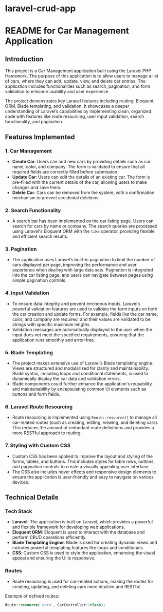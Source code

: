 # laravel-crud-app

# README for Car Management Application

## Introduction

This project is a Car Management application built using the Laravel PHP framework. The purpose of this application is to allow users to manage a list of cars, where they can add, update, view, and delete car entries. The application includes functionalities such as search, pagination, and form validation to enhance usability and user experience.

The project demonstrates key Laravel features including routing, Eloquent ORM, Blade templating, and validation. It showcases a deeper understanding of Laravel’s capabilities by implementing clean, organized code with features like route resourcing, user input validation, search functionality, and pagination.

## Features Implemented

### 1. **Car Management**
   - **Create Car**: Users can add new cars by providing details such as car name, color, and company. The form is validated to ensure that all required fields are correctly filled before submission.
   - **Update Car**: Users can edit the details of an existing car. The form is pre-filled with the current details of the car, allowing users to make changes and save them.
   - **Delete Car**: Cars can be removed from the system, with a confirmation mechanism to prevent accidental deletions.

### 2. **Search Functionality**
   - A search bar has been implemented on the car listing page. Users can search for cars by name or company. The search queries are processed using Laravel's Eloquent ORM with the `like` operator, providing flexible and efficient search results.

### 3. **Pagination**
   - The application uses Laravel's built-in pagination to limit the number of cars displayed per page, improving the performance and user experience when dealing with large data sets. Pagination is integrated into the car listing page, and users can navigate between pages using simple pagination controls.

### 4. **Input Validation**
   - To ensure data integrity and prevent erroneous inputs, Laravel’s powerful validation features are used to validate the form inputs on both the car creation and update forms. For example, fields like the car name, color, and company are required, and their values are validated to be strings with specific maximum lengths.
   - Validation messages are automatically displayed to the user when the input does not meet the specified requirements, ensuring that the application runs smoothly and error-free.

### 5. **Blade Templating**
   - The project makes extensive use of Laravel’s Blade templating engine. Views are structured and modularized for clarity and maintainability. Blade syntax, including loops and conditional statements, is used to dynamically display the car data and validation errors.
   - Blade components could further enhance the application's reusability and maintainability by encapsulating common UI elements such as buttons and form fields.

### 6. **Laravel Route Resourcing**
   - Route resourcing is implemented using `Route::resource()` to manage all car-related routes (such as creating, editing, viewing, and deleting cars). This reduces the amount of redundant route definitions and provides a more RESTful approach to routing.

### 7. **Styling with Custom CSS**
   - Custom CSS has been applied to improve the layout and styling of the forms, tables, and buttons. This includes styles for table rows, buttons, and pagination controls to create a visually appealing user interface.
   - The CSS also includes hover effects and responsive design elements to ensure the application is user-friendly and easy to navigate on various devices.

## Technical Details

### **Tech Stack**
   - **Laravel**: The application is built on Laravel, which provides a powerful and flexible framework for developing web applications.
   - **Eloquent ORM**: Eloquent is used to interact with the database and perform CRUD operations efficiently.
   - **Blade Templating Engine**: Blade is used for creating dynamic views and includes powerful templating features like loops and conditionals.
   - **CSS**: Custom CSS is used to style the application, enhancing the visual appeal and ensuring the UI is responsive.

### **Routes**
   - Route resourcing is used for car-related actions, making the routes for creating, updating, and deleting cars more intuitive and RESTful.
   
   Example of defined routes:
   ```php
   Route::resource('cars', CarController::class);

